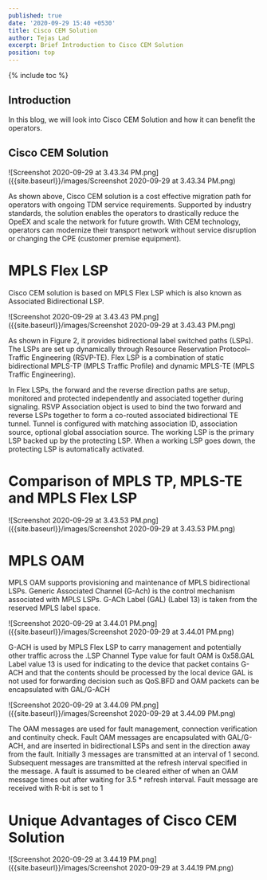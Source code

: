 ```yaml
---
published: true
date: '2020-09-29 15:40 +0530'
title: Cisco CEM Solution
author: Tejas Lad
excerpt: Brief Introduction to Cisco CEM Solution
position: top
---
```

{% include toc %}

## Introduction

In this blog, we will look into Cisco CEM Solution and how it can benefit the operators.

## Cisco CEM Solution

![Screenshot 2020-09-29 at 3.43.34 PM.png]({{site.baseurl}}/images/Screenshot 2020-09-29 at 3.43.34 PM.png)


As shown above, Cisco CEM solution is a cost effective migration path for operators with ongoing TDM service requirements. Supported by industry standards, the solution enables the operators to drastically reduce the OpeEX and scale the network for future growth. With CEM technology, operators can modernize their transport network without service disruption or changing the CPE (customer premise equipment).

# MPLS Flex LSP

Cisco CEM solution is based on MPLS Flex LSP which is also known as Associated Bidirectional LSP.

![Screenshot 2020-09-29 at 3.43.43 PM.png]({{site.baseurl}}/images/Screenshot 2020-09-29 at 3.43.43 PM.png)

As shown in Figure 2, it provides bidirectional label switched paths (LSPs). The LSPs are set up dynamically through Resource Reservation Protocol–Traffic Engineering (RSVP-TE). Flex LSP is a combination of static bidirectional MPLS-TP (MPLS Traffic Profile) and dynamic MPLS-TE (MPLS Traffic Engineering).

In Flex LSPs, the forward and the reverse direction paths are setup, monitored and protected independently and associated together during signaling. RSVP Association object is used to bind the two forward and reverse LSPs together to form a co-routed associated bidirectional TE tunnel.
Tunnel is configured with matching association ID, association source, optional global association source. The working LSP is the primary LSP backed up by the protecting LSP. When a working LSP goes down, the protecting LSP is automatically activated. 

# Comparison of MPLS TP, MPLS-TE and MPLS Flex LSP

![Screenshot 2020-09-29 at 3.43.53 PM.png]({{site.baseurl}}/images/Screenshot 2020-09-29 at 3.43.53 PM.png)

# MPLS OAM

MPLS OAM supports provisioning and maintenance of MPLS bidirectional LSPs. Generic Associated Channel (G-Ach) is the control mechanism associated with MPLS LSPs. G-ACh Label (GAL) (Label 13) is taken from the reserved MPLS label space.

![Screenshot 2020-09-29 at 3.44.01 PM.png]({{site.baseurl}}/images/Screenshot 2020-09-29 at 3.44.01 PM.png)

G-ACH is used by MPLS Flex LSP to carry management and potentially other traffic across the .LSP
Channel Type value for fault OAM is 0x58.GAL Label value 13 is used for indicating to the device that packet contains G-ACH and that the contents should be processed by the local device
GAL is not used for forwarding decision such as QoS.BFD and OAM packets can be encapsulated with GAL/G-ACH

![Screenshot 2020-09-29 at 3.44.09 PM.png]({{site.baseurl}}/images/Screenshot 2020-09-29 at 3.44.09 PM.png)

The OAM messages are used for fault management, connection verification and continuity check.
Fault OAM messages are encapsulated with GAL/G-ACH, and are inserted in bidirectional LSPs and sent in the direction away from the fault. Initially 3 messages are transmitted at an interval of 1 second. Subsequent messages are transmitted at the refresh interval specified in the message. A fault is assumed to be cleared either of when an OAM message times out after waiting for 3.5 * refresh interval. Fault message are received with R-bit is set to 1

# Unique Advantages of Cisco CEM Solution

![Screenshot 2020-09-29 at 3.44.19 PM.png]({{site.baseurl}}/images/Screenshot 2020-09-29 at 3.44.19 PM.png)

